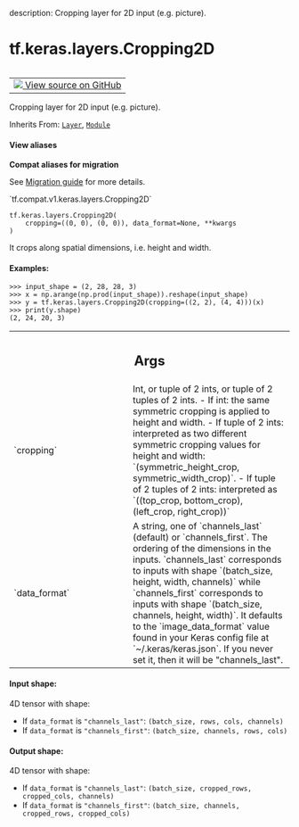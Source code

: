 description: Cropping layer for 2D input (e.g. picture).

<div itemscope itemtype="http://developers.google.com/ReferenceObject">
<meta itemprop="name" content="tf.keras.layers.Cropping2D" />
<meta itemprop="path" content="Stable" />
<meta itemprop="property" content="__init__"/>
<meta itemprop="property" content="__new__"/>
</div>

# tf.keras.layers.Cropping2D

<!-- Insert buttons and diff -->

<table class="tfo-notebook-buttons tfo-api nocontent" align="left">
<td>
  <a target="_blank" href="https://github.com/keras-team/keras/tree/v2.9.0/keras/layers/reshaping/cropping2d.py#L26-L164">
    <img src="https://www.tensorflow.org/images/GitHub-Mark-32px.png" />
    View source on GitHub
  </a>
</td>
</table>



Cropping layer for 2D input (e.g. picture).

Inherits From: [`Layer`](../../../tf/keras/layers/Layer.md), [`Module`](../../../tf/Module.md)

<section class="expandable">
  <h4 class="showalways">View aliases</h4>
  <p>
<b>Compat aliases for migration</b>
<p>See
<a href="https://www.tensorflow.org/guide/migrate">Migration guide</a> for
more details.</p>
<p>`tf.compat.v1.keras.layers.Cropping2D`</p>
</p>
</section>

<pre class="devsite-click-to-copy prettyprint lang-py tfo-signature-link">
<code>tf.keras.layers.Cropping2D(
    cropping=((0, 0), (0, 0)), data_format=None, **kwargs
)
</code></pre>



<!-- Placeholder for "Used in" -->

It crops along spatial dimensions, i.e. height and width.

#### Examples:



```
>>> input_shape = (2, 28, 28, 3)
>>> x = np.arange(np.prod(input_shape)).reshape(input_shape)
>>> y = tf.keras.layers.Cropping2D(cropping=((2, 2), (4, 4)))(x)
>>> print(y.shape)
(2, 24, 20, 3)
```

<!-- Tabular view -->
 <table class="responsive fixed orange">
<colgroup><col width="214px"><col></colgroup>
<tr><th colspan="2"><h2 class="add-link">Args</h2></th></tr>

<tr>
<td>
`cropping`
</td>
<td>
Int, or tuple of 2 ints, or tuple of 2 tuples of 2 ints.
- If int: the same symmetric cropping
  is applied to height and width.
- If tuple of 2 ints:
  interpreted as two different
  symmetric cropping values for height and width:
  `(symmetric_height_crop, symmetric_width_crop)`.
- If tuple of 2 tuples of 2 ints:
  interpreted as
  `((top_crop, bottom_crop), (left_crop, right_crop))`
</td>
</tr><tr>
<td>
`data_format`
</td>
<td>
A string,
one of `channels_last` (default) or `channels_first`.
The ordering of the dimensions in the inputs.
`channels_last` corresponds to inputs with shape
`(batch_size, height, width, channels)` while `channels_first`
corresponds to inputs with shape
`(batch_size, channels, height, width)`.
It defaults to the `image_data_format` value found in your
Keras config file at `~/.keras/keras.json`.
If you never set it, then it will be "channels_last".
</td>
</tr>
</table>



#### Input shape:

4D tensor with shape:
- If `data_format` is `"channels_last"`:
  `(batch_size, rows, cols, channels)`
- If `data_format` is `"channels_first"`:
  `(batch_size, channels, rows, cols)`



#### Output shape:

4D tensor with shape:
- If `data_format` is `"channels_last"`:
  `(batch_size, cropped_rows, cropped_cols, channels)`
- If `data_format` is `"channels_first"`:
  `(batch_size, channels, cropped_rows, cropped_cols)`


